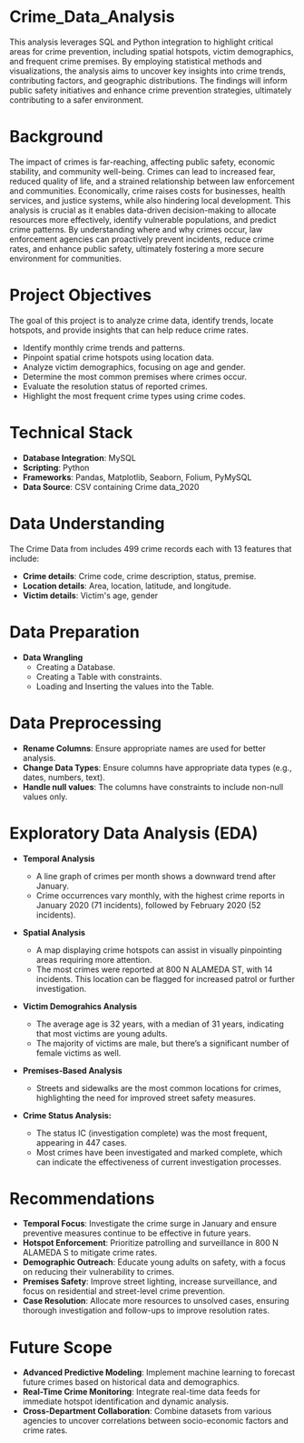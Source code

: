 # Crime_Data_Analysis
This analysis leverages SQL and Python integration to highlight critical areas for crime prevention, including spatial hotspots, victim demographics, and frequent crime premises. By employing statistical methods and visualizations, the analysis aims to uncover key insights into crime trends, contributing factors, and geographic distributions. The findings will inform public safety initiatives and enhance crime prevention strategies, ultimately contributing to a safer environment.

# Background
The impact of crimes is far-reaching, affecting public safety, economic stability, and community well-being. Crimes can lead to increased fear, reduced quality of life, and a strained relationship between law enforcement and communities. Economically, crime raises costs for businesses, health services, and justice systems, while also hindering local development. This analysis is crucial as it enables data-driven decision-making to allocate resources more effectively, identify vulnerable populations, and predict crime patterns. By understanding where and why crimes occur, law enforcement agencies can proactively prevent incidents, reduce crime rates, and enhance public safety, ultimately fostering a more secure environment for communities.

# Project Objectives
The goal of this project is to analyze crime data, identify trends, locate hotspots, and provide insights that can help reduce crime rates.
- Identify monthly crime trends and patterns.
- Pinpoint spatial crime hotspots using location data.
- Analyze victim demographics, focusing on age and gender.
- Determine the most common premises where crimes occur.
- Evaluate the resolution status of reported crimes.
- Highlight the most frequent crime types using crime codes.

# Technical Stack
- **Database Integration**: MySQL
- **Scripting**: Python
- **Frameworks**: Pandas, Matplotlib, Seaborn, Folium, PyMySQL
- **Data Source**: CSV containing Crime data_2020

# Data Understanding
The Crime Data from includes 499 crime records each with 13 features that include:
  - **Crime details**: Crime code, crime description, status, premise.
  - **Location details**: Area, location, latitude, and longitude.
  - **Victim details**: Victim's age, gender

# Data Preparation
- **Data Wrangling**
   - Creating a Database.
   - Creating a Table with constraints.
   - Loading and Inserting the values into the Table.

# Data Preprocessing
- **Rename Columns**: Ensure appropriate names are used for better analysis.
- **Change Data Types**: Ensure columns have appropriate data types (e.g., dates, numbers, text).
- **Handle null values**: The columns have constraints to include non-null values only.

# Exploratory Data Analysis (EDA)
- **Temporal Analysis**
  - A line graph of crimes per month shows a downward trend after January.
  - Crime occurrences vary monthly, with the highest crime reports in January 2020 (71 incidents), followed by February 2020 (52 incidents).
  
- **Spatial Analysis**
  - A map displaying crime hotspots can assist in visually pinpointing areas requiring more attention.
  - The most crimes were reported at 800 N ALAMEDA ST, with 14 incidents. This location can be flagged for increased patrol or further investigation.

- **Victim Demograhics Analysis**
  - The average age is 32 years, with a median of 31 years, indicating that most victims are young adults.
  -  The majority of victims are male, but there’s a significant number of female victims as well.
  
- **Premises-Based Analysis**
  - Streets and sidewalks are the most common locations for crimes, highlighting the need for improved street safety measures.

- **Crime Status Analysis:**
    - The status IC (investigation complete) was the most frequent, appearing in 447 cases.
    -  Most crimes have been investigated and marked complete, which can indicate the effectiveness of current investigation processes.

# Recommendations
- **Temporal Focus**: Investigate the crime surge in January and ensure preventive measures continue to be effective in future years.
- **Hotspot Enforcement**: Prioritize patrolling and surveillance in 800 N ALAMEDA S to mitigate crime rates.
- **Demographic Outreach**: Educate young adults on safety, with a focus on reducing their vulnerability to crimes.
- **Premises Safety**: Improve street lighting, increase surveillance, and focus on residential and street-level crime prevention.
- **Case Resolution**: Allocate more resources to unsolved cases, ensuring thorough investigation and follow-ups to improve resolution rates.

# Future Scope
- **Advanced Predictive Modeling**: Implement machine learning to forecast future crimes based on historical data and demographics.
- **Real-Time Crime Monitoring**: Integrate real-time data feeds for immediate hotspot identification and dynamic analysis.
- **Cross-Department Collaboration**: Combine datasets from various agencies to uncover correlations between socio-economic factors and crime rates.

